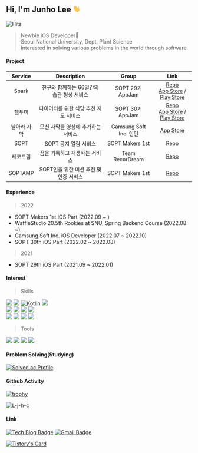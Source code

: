 <h2> Hi, I'm Junho Lee <img src="https://github.com/ABSphreak/ABSphreak/blob/master/gifs/Hi.gif" width="20"></h2>

![Hits](https://hits.seeyoufarm.com/api/count/incr/badge.svg?url=https%3A%2F%2Fgithub.com%2FL-j-h-c&count_bg=%2379C83D&title_bg=%23555555&icon=snapcraft.svg&icon_color=%23E7E7E7&title=hits&edge_flat=false)
> Newbie iOS Developer🍎 <br>
> Seoul National University, Dept. Plant Science <br>
> Interested in solving various problems in the world through software

#### Project
| Service | Description | Group | Link |
|:---:|:---:|:---:|:---:|
| Spark | 친구와 함께하는 66일간의 습관 형성 서비스 | SOPT 29기 AppJam | [Repo](https://github.com/TeamSparker) <br> [App Store](https://apps.apple.com/kr/app/spark-%EC%8A%A4%ED%8C%8C%ED%81%AC-%EC%B9%9C%EA%B5%AC%EC%99%80-%EC%8A%B5%EA%B4%80-%EA%B4%80%EB%A6%AC/id1605811861) / [Play Store](https://play.google.com/store/apps/details?id=com.teamsparker.android) |
| 헬푸미 | 다이어터를 위한 식당 추천 지도 서비스 | SOPT 30기 AppJam | [Repo](https://github.com/Health-Food-Me) <br> [App Store](https://apps.apple.com/kr/app/%ED%97%AC%ED%91%B8%EB%AF%B8/id1632788399) / [Play Store](https://play.google.com/store/apps/details?id=org.helfoome) |
| 날아라 자막 | 모션 자막을 영상에 추가하는 서비스 | Gamsung Soft Inc. 인턴 | [App Store](https://apps.apple.com/kr/app/%EB%82%A0%EC%95%84%EB%9D%BC-%EC%9E%90%EB%A7%89-%EB%82%A0%EC%9E%90/id1625784600) |
| SOPT | SOPT 공지 열람 서비스 | SOPT Makers 1st | [Repo](https://github.com/sopt-makers/SOPT-iOS) |
| 레코드림 | 꿈을 기록하고 재생하는 서비스 | Team RecorDream | [Repo](https://github.com/TeamRecorDream/RecorDream-iOS) |
| SOPTAMP | SOPT인을 위한 미션 추천 및 인증 서비스 | SOPT Makers 1st | [Repo](https://github.com/sopt-makers/SOPT-Stamp-iOS) |

#### Experience
> 2022
- SOPT Makers 1st iOS Part (2022.09 ~ )
- WaffleStudio 20.5th Rookies at SNU, Spring Backend Course (2022.08 ~)
- Gamsung Soft Inc. iOS Developer (2022.07 ~ 2022.10)
- SOPT 30th iOS Part (2022.02 ~ 2022.08)
> 2021
- SOPT 29th iOS Part (2021.09 ~ 2022.01)

#### Interest
> Skills

<img src="https://img.shields.io/badge/Swift-FA7343?style=flat&logo=Swift&logoColor=white"/> <img src="https://img.shields.io/badge/Java-007396.svg?style=flat&logo=java&logoColor=white"/> <img alt="Kotlin" src="https://img.shields.io/badge/kotlin-%230095D5.svg?&style=flat&logo=kotlin&logoColor=white"/> <img src="https://img.shields.io/badge/C++-00599C?style=flat&logo=c%2B%2B&logoColor=white"/> <br>
<img src="https://img.shields.io/badge/Spring-%236DB33F.svg?style=flat&logo=spring&logoColor=white"/> <img src="https://img.shields.io/badge/Spring%20Boot-important?style=flat&logo=SpringBoot&logoColor=white"/> <img src="https://img.shields.io/badge/MySQL-4479A1?style=flat&logo=MySQL&logoColor=white"/> <img src="https://img.shields.io/badge/Firebase-FFCA28?style=flat&logo=Firebase&logoColor=white"/>  <br>
<img src="https://img.shields.io/badge/Git-f05030?style=flat&logo=Git&logoColor=white"/> <img src="https://img.shields.io/badge/GitHub-black?style=flat&logo=GitHub&logoColor=white"/> <img src="https://img.shields.io/badge/Github%20actions-%232671E5.svg?style=flat&logo=githubactions&logoColor=white"/> <img src="https://img.shields.io/badge/Fastlane-inactive?style=flat&logo=Fastlane"/> <br>

> Tools

<img src="https://img.shields.io/badge/Notion-%23000000.svg?style=flat&logo=notion&logoColor=white"/> <img src="https://img.shields.io/badge/Slack-4A154B?style=flat&logo=slack&logoColor=white"/> <img src="https://img.shields.io/badge/Postman-FF6C37?style=flat&logo=Postman&logoColor=white"/> <img src="https://img.shields.io/badge/Figma-F24E1E?style=flat&logo=Figma&logoColor=white"/>

#### Problem Solving(Studying)

[![Solved.ac Profile](http://mazassumnida.wtf/api/v2/generate_badge?boj=seolagir)](https://solved.ac/seolagir/)

#### Github Activity

[![trophy](https://github-profile-trophy.vercel.app/?username=L-j-h-c&theme=chalk&row=1&column=5)](https://github.com/ryo-ma/github-profile-trophy)

<img src="http://github-readme-streak-stats.herokuapp.com?user=L-j-h-c&theme=dracula&date_format=M%20j%5B%2C%20Y%5D" alt="L-j-h-c" />

#### Link

[![Tech Blog Badge](http://img.shields.io/badge/-Tech%20blog-black?style=flat&logo=github&link=https://jazz-the-it.tistory.com/)](https://jazz-the-it.tistory.com/)
[![Gmail Badge](https://img.shields.io/badge/Gmail-d14836?style=flat&logo=Gmail&logoColor=white&link=mailto:ckrgkswnsgh@gmail.com)](mailto:ckrgkswnsgh@gmail.com)

[![Tistory's Card](https://github-readme-tistory-card.vercel.app/api?name=Jazz-The-It&theme=tistory)](https://jazz-the-it.tistory.com/)
